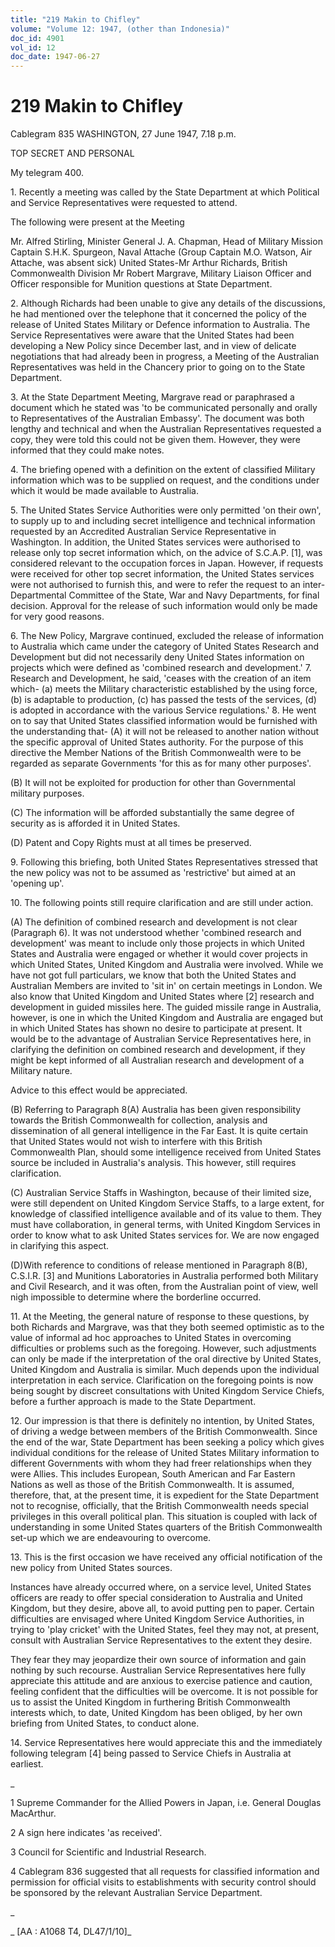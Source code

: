```yaml
---
title: "219 Makin to Chifley"
volume: "Volume 12: 1947, (other than Indonesia)"
doc_id: 4901
vol_id: 12
doc_date: 1947-06-27
---
```


# 219 Makin to Chifley

Cablegram 835 WASHINGTON, 27 June 1947, 7.18 p.m.

TOP SECRET AND PERSONAL

My telegram 400.

1\. Recently a meeting was called by the State Department at which Political and Service Representatives were requested to attend.

The following were present at the Meeting

Mr. Alfred Stirling, Minister General J. A. Chapman, Head of Military Mission Captain S.H.K. Spurgeon, Naval Attache (Group Captain M.O. Watson, Air Attache, was absent sick) United States-Mr Arthur Richards, British Commonwealth Division Mr Robert Margrave, Military Liaison Officer and Officer responsible for Munition questions at State Department.

2\. Although Richards had been unable to give any details of the discussions, he had mentioned over the telephone that it concerned the policy of the release of United States Military or Defence information to Australia. The Service Representatives were aware that the United States had been developing a New Policy since December last, and in view of delicate negotiations that had already been in progress, a Meeting of the Australian Representatives was held in the Chancery prior to going on to the State Department.

3\. At the State Department Meeting, Margrave read or paraphrased a document which he stated was 'to be communicated personally and orally to Representatives of the Australian Embassy'. The document was both lengthy and technical and when the Australian Representatives requested a copy, they were told this could not be given them. However, they were informed that they could make notes.

4\. The briefing opened with a definition on the extent of classified Military information which was to be supplied on request, and the conditions under which it would be made available to Australia.

5\. The United States Service Authorities were only permitted 'on their own', to supply up to and including secret intelligence and technical information requested by an Accredited Australian Service Representative in Washington. In addition, the United States services were authorised to release only top secret information which, on the advice of S.C.A.P. [1], was considered relevant to the occupation forces in Japan. However, if requests were received for other top secret information, the United States services were not authorised to furnish this, and were to refer the request to an inter-Departmental Committee of the State, War and Navy Departments, for final decision. Approval for the release of such information would only be made for very good reasons.

6\. The New Policy, Margrave continued, excluded the release of information to Australia which came under the category of United States Research and Development but did not necessarily deny United States information on projects which were defined as 'combined research and development.' 7. Research and Development, he said, 'ceases with the creation of an item which- (a) meets the Military characteristic established by the using force, (b) is adaptable to production, (c) has passed the tests of the services, (d) is adopted in accordance with the various Service regulations.' 8. He went on to say that United States classified information would be furnished with the understanding that- (A) it will not be released to another nation without the specific approval of United States authority. For the purpose of this directive the Member Nations of the British Commonwealth were to be regarded as separate Governments 'for this as for many other purposes'.

(B) It will not be exploited for production for other than Governmental military purposes.

(C) The information will be afforded substantially the same degree of security as is afforded it in United States.

(D) Patent and Copy Rights must at all times be preserved.

9\. Following this briefing, both United States Representatives stressed that the new policy was not to be assumed as 'restrictive' but aimed at an 'opening up'.

10\. The following points still require clarification and are still under action.

(A) The definition of combined research and development is not clear (Paragraph 6). It was not understood whether 'combined research and development' was meant to include only those projects in which United States and Australia were engaged or whether it would cover projects in which United States, United Kingdom and Australia were involved. While we have not got full particulars, we know that both the United States and Australian Members are invited to 'sit in' on certain meetings in London. We also know that United Kingdom and United States where [2] research and development in guided missiles here. The guided missile range in Australia, however, is one in which the United Kingdom and Australia are engaged but in which United States has shown no desire to participate at present. It would be to the advantage of Australian Service Representatives here, in clarifying the definition on combined research and development, if they might be kept informed of all Australian research and development of a Military nature.

Advice to this effect would be appreciated.

(B) Referring to Paragraph 8(A) Australia has been given responsibility towards the British Commonwealth for collection, analysis and dissemination of all general intelligence in the Far East. It is quite certain that United States would not wish to interfere with this British Commonwealth Plan, should some intelligence received from United States source be included in Australia's analysis. This however, still requires clarification.

(C) Australian Service Staffs in Washington, because of their limited size, were still dependent on United Kingdom Service Staffs, to a large extent, for knowledge of classified intelligence available and of its value to them. They must have collaboration, in general terms, with United Kingdom Services in order to know what to ask United States services for. We are now engaged in clarifying this aspect.

(D)With reference to conditions of release mentioned in Paragraph 8(B), C.S.I.R. [3] and Munitions Laboratories in Australia performed both Military and Civil Research, and it was often, from the Australian point of view, well nigh impossible to determine where the borderline occurred.

11\. At the Meeting, the general nature of response to these questions, by both Richards and Margrave, was that they both seemed optimistic as to the value of informal ad hoc approaches to United States in overcoming difficulties or problems such as the foregoing. However, such adjustments can only be made if the interpretation of the oral directive by United States, United Kingdom and Australia is similar. Much depends upon the individual interpretation in each service. Clarification on the foregoing points is now being sought by discreet consultations with United Kingdom Service Chiefs, before a further approach is made to the State Department.

12\. Our impression is that there is definitely no intention, by United States, of driving a wedge between members of the British Commonwealth. Since the end of the war, State Department has been seeking a policy which gives individual conditions for the release of United States Military information to different Governments with whom they had freer relationships when they were Allies. This includes European, South American and Far Eastern Nations as well as those of the British Commonwealth. It is assumed, therefore, that, at the present time, it is expedient for the State Department not to recognise, officially, that the British Commonwealth needs special privileges in this overall political plan. This situation is coupled with lack of understanding in some United States quarters of the British Commonwealth set-up which we are endeavouring to overcome.

13\. This is the first occasion we have received any official notification of the new policy from United States sources.

Instances have already occurred where, on a service level, United States officers are ready to offer special consideration to Australia and United Kingdom, but they desire, above all, to avoid putting pen to paper. Certain difficulties are envisaged where United Kingdom Service Authorities, in trying to 'play cricket' with the United States, feel they may not, at present, consult with Australian Service Representatives to the extent they desire.

They fear they may jeopardize their own source of information and gain nothing by such recourse. Australian Service Representatives here fully appreciate this attitude and are anxious to exercise patience and caution, feeling confident that the difficulties will be overcome. It is not possible for us to assist the United Kingdom in furthering British Commonwealth interests which, to date, United Kingdom has been obliged, by her own briefing from United States, to conduct alone.

14\. Service Representatives here would appreciate this and the immediately following telegram [4] being passed to Service Chiefs in Australia at earliest.

_

1 Supreme Commander for the Allied Powers in Japan, i.e. General Douglas MacArthur.

2 A sign here indicates 'as received'.

3 Council for Scientific and Industrial Research.

4 Cablegram 836 suggested that all requests for classified information and permission for official visits to establishments with security control should be sponsored by the relevant Australian Service Department.

_

_ [AA : A1068 T4, DL47/1/10]_
